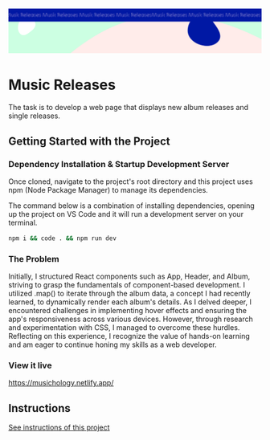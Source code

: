 <h1 align="center">
  <a href="">
    <img src="/src/assets/music-releases.svg" alt="Project Banner Image">
  </a>
</h1>

# Music Releases

The task is to develop a web page that displays new album releases and single releases.

## Getting Started with the Project

### Dependency Installation & Startup Development Server

Once cloned, navigate to the project's root directory and this project uses npm (Node Package Manager) to manage its dependencies.

The command below is a combination of installing dependencies, opening up the project on VS Code and it will run a development server on your terminal.

```bash
npm i && code . && npm run dev
```

### The Problem

Initially, I structured React components such as App, Header, and Album, striving to grasp the fundamentals of component-based development. I utilized .map() to iterate through the album data, a concept I had recently learned, to dynamically render each album's details. As I delved deeper, I encountered challenges in implementing hover effects and ensuring the app's responsiveness across various devices. However, through research and experimentation with CSS, I managed to overcome these hurdles. Reflecting on this experience, I recognize the value of hands-on learning and am eager to continue honing my skills as a web developer.

### View it live

https://musichology.netlify.app/

## Instructions

<a href="instructions.md">
   See instructions of this project
  </a>

